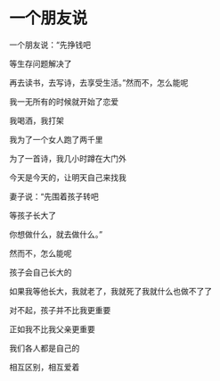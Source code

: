 # 一个朋友说

一个朋友说：“先挣钱吧 

等生存问题解决了 

再去读书，去写诗，去享受生活。”然而不，怎么能呢 

我一无所有的时候就开始了恋爱 

我喝酒，我打架 

我为了一个女人跑了两千里 

为了一首诗，我几小时蹲在大门外 

今天是今天的，让明天自己来找我 

妻子说：“先围着孩子转吧 

等孩子长大了 

你想做什么，就去做什么。” 

然而不，怎么能呢 

孩子会自己长大的 

如果我等他长大，我就老了，我就死了我就什么也做不了了 

对不起，孩子并不比我更重要 

正如我不比我父亲更重要 

我们各人都是自己的 

相互区别，相互爱着